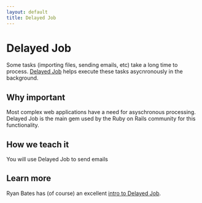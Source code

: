 ```yaml
---
layout: default
title: Delayed Job
---
```


Delayed Job
===

Some tasks (importing files, sending emails, etc) take a long time to process.  [Delayed Job](https://github.com/collectiveidea/delayed_job) helps execute these tasks asycnronously in the background.


Why important
---

Most complex web applications have a need for asyschronous processing.  Delayed Job is the main gem used by the Ruby on Rails community for this functionality.


How we teach it
---

You will use Delayed Job to send emails


Learn more
---

Ryan Bates has (of course) an excellent [intro to Delayed Job](http://railscasts.com/episodes/171-delayed-job-revised).